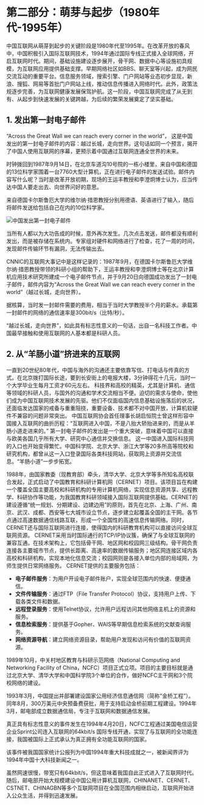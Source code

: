 # 第二部分：萌芽与起步（1980年代-1995年）

中国互联网从萌芽到起步的关键阶段是1980年代至1995年。在改革开放的春风中，中国积极引入国际互联网技术，1994年通过国际专线正式接入全球网络，开启互联网时代。期间，基础设施建设逐步展开，骨干网、数据中心等设施初具规模，为互联网应用提供基础支撑。早期网络社区如BBS、聊天室等兴起，成为网民交流互动的重要平台。信息服务领域，搜索引擎、门户网站等业态初步显现，新浪、搜狐、网易等首批门户网站上线，推动信息传播进入网络时代。此外，政策法规逐步完善，为互联网健康发展保驾护航。这一阶段，中国互联网完成了从无到有、从起步到快速发展的关键跨越，为后续的繁荣发展奠定了坚实基础。


## 1. 发出第一封电子邮件

“Across the Great Wall we can reach every corner in the world”， 这是中国发出的第一封电子邮件的内容：越过长城，走向世界。这句话如同一个预言，揭开了中国人使用互联网的序幕，更预示着中国通过互联网连通全世界的未来。

时钟拨回到1987年9月14日，在北京车道沟10号院的一栋小楼里，来自中国和德国的13位科学家围着一台7760大型计算机，正在进行电子邮件的发送试验。邮件内容写什么呢？当时是改革开放初期，现场的王运丰教授和李澄炯博士认为，应当传达中国人要走出去、向世界问好的意思。

来自德国卡尔斯鲁厄大学的维尔纳·措恩教授分别用德语、英语进行了输入，随后将邮件发送给包括自己在内的10位科学家。

![中国发出第一封电子邮件](https://k.sinaimg.cn/n/finance/crawl/695/w417h278/20240329/e945-89b63216e34e56e1b9edcba8f4f0c5cd.png/w700d1q75cms.jpg)

当所有人都以为大功告成的时候，意外再次发生。几次点击发送，邮件都没有顺利发出，而是被存储在系统内。专家组对硬件和网络进行了检查，花了一周的时间，发现邮件传输环节有漏洞，无法传输出去。

CNNIC的互联网大事记中是这样记录的：1987年9月，在德国卡尔斯鲁厄大学维尔纳·措恩教授带领的科研小组的帮助下，王运丰教授和李澄炯博士等在北京计算机应用技术研究所建成一个电子邮件节点，并于9月20日向德国成功发出了一封电子邮件，邮件内容为“Across the Great Wall we can reach every corner in the world”（越过长城，走向世界）。

据核算，当时发一封邮件需要的费用，相当于当时大学教授半个月的薪水。承载第一封邮件的网络的通信速率是300bit/s（比特/秒）。

“越过长城，走向世界”，如此具有标志性意义的一句话，出自一名科技工作者。中国最早接触和使用互联网的人基本都是科研人员。


## 2. 从“羊肠小道”挤进来的互联网

一直到20世纪80年代，中国与海外的沟通还主要依靠写信、打电话与传真的方式。在北京拨打国际长途，要到长安街上的电报大楼，3分钟得花十几元，当时一个大学毕业生每月工资才60元左右。
科技界和高校的精英，尤其是计算机、通信等领域的科研人员，与国外的沟通和学术交流相当不便。迫切的需求与使命，使他们成为中国互联网技术发展的先驱。他们不仅面临国内信息基础设施落后的状况，还面临发达国家的戒备与重重阻挠，重要设备、技术都不对中国开放，计算机软硬件不兼容的问题非常突出。
中国互联网协会首任理事长胡启恒院士曾这样形容中国接入互联网的曲折历程：“互联网进入中国，不是八抬大轿抬进来的，而是从羊肠小道走进来的。”
第一封电子邮件的发出是一个重大突破，意味着中国可以直接与欧美各国几乎所有大学、研究中心通信并交换信息。
这一中国进入国际科技网的入口也开始变得繁忙。中国科学院、北京大学、浙江大学等20多所高等院校和研究机构，都曾从这一入口登录国际各类科技网站，获取网上资源并交流信息。“羊肠小道”一步步拓宽。

1988年，由国家教委（现教育部）牵头，清华大学、北京大学等多所知名高校联合发起，正式启动了中国教育和科研计算机网（CERNET）项目。该项目旨在构建一个覆盖全国主要高校和科研机构的专用计算机网络，实现信息资源共享、远程教学、科研协作等功能，为我国教育科研领域接入国际互联网提供基础。CERNET的建设遵循“统一规划、分期建设、边建边用”的原则，首先在北京、上海、广州、南京、武汉、成都、西安等七大城市设立节点，逐步建立起覆盖全国的主干网。各节点通过高速数据通信线路互联，形成一个全国性的高速信息传输网络。同时，CERNET还与国际互联网进行连接，使得国内的科研教育机构可以直接访问全球互联网资源。
CERNET采用当时国际通行的TCP/IP协议簇，确保了与全球互联网的兼容互通。在技术架构上，它包括骨干网、地区网和校园网三级结构。骨干网负责连接各主要城市节点，提供长距离、高速率的数据传输服务；地区网连接区域内各高校和科研机构，实现本地化信息交流；校园网则是各接入单位内部的局域网，为师生提供日常网络服务。
CERNET提供的主要服务包括：
- **电子邮件服务**：为用户开设电子邮件账户，实现全球范围内的快速、便捷通信。
- **文件传输服务**：通过FTP（File Transfer Protocol）协议，支持用户上传、下载各类文件和数据。
- **远程登录服务**：使用Telnet协议，允许用户远程访问其他网络主机上的资源和服务。
- **信息检索服务**：提供基于Gopher、WAIS等早期信息检索系统的文献查询服务。
- **网络资源导航**：建立网络资源目录，帮助用户发现和访问有价值的互联网资源。

1989年10月，中关村地区教育与科研示范网络（National Computing and Networking Facility of China，NCFC）项目正式立项。项目的主要目标就是通过北京大学、清华大学和中国科学院3个单位的合作，做好NCFC主干网和3个院校网络的建设。

1993年3月，中国提出并部署建设国家公用经济信息通信网（简称“金桥工程”）。同年8月，300万美元中央预备费获批，用于支持启动金桥前期工程建设。1994年3月，邮电部成立数据通信局，专注于互联网和数据通信发展。

真正具有标志性意义的事件发生在1994年4月20日，NCFC工程通过美国电信运营企业Sprint公司连入互联网的64kbit/s 国际专线开通，实现了与互联网的全功能连接，我国被国际上正式承认为真正拥有全功能互联网的国家。

该事件被我国国家统计公报列为中国1994年重大科技成就之一，被新闻界评为1994年中国十大科技新闻之一。

虽然网速很慢，带宽只有64kbit/s，但这意味着我国自此正式进入了互联网时代。随后，邮电部开始大规模建设中国公用计算机互联网，CHINANET、CERNET、CSTNET、CHINAGBN等多个互联网项目在全国范围内相继启动，互联网开始进入公众生活，并得到迅速发展。


